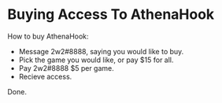 # Buying Access To AthenaHook

How to buy AthenaHook:
- Message 2w2#8888, saying you would like to buy.
- Pick the game you would like, or pay $15 for all.
- Pay 2w2#8888 $5 per game.
- Recieve access.

Done.
